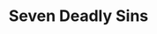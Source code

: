 ---
layout: lecteur.njk
tags : nnt

title : Seven Deadly Sins
episode : 09
saison : 4
iframe : https://streamtape.com/e/3prd4lPQwVtd7RR/
cc :  VostFr
    
---
